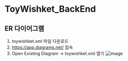 # ToyWishket_BackEnd

## ER 다이어그램
1. toywishket.xml 파일 다운로드
2. https://app.diagrams.net/ 접속
3. Open Existing Diagram -> toywishket.xml 열기
![image](https://user-images.githubusercontent.com/82141580/157042163-3c2c147f-8734-4287-a0a7-a0a34cc96d34.png)
